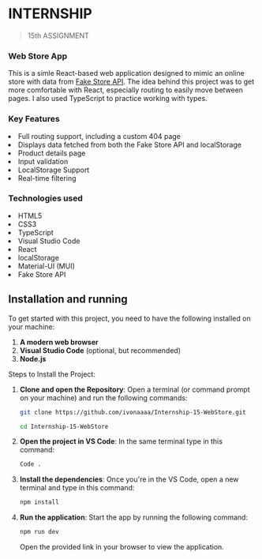 # INTERNSHIP
> 15th ASSIGNMENT

### Web Store App

This is a simle React-based web application designed to mimic an online store with data from [Fake Store API](https://fakestoreapi.com/docs). The idea behind this project was to get more comfortable with React, especially routing to easily move between pages. I also used TypeScript to practice working with types.

### Key Features
<li>Full routing support, including a custom 404 page</li>
<li>Displays data fetched from both the Fake Store API and localStorage</li>
<li>Product details page</li>
<li>Input validation</li>
<li>LocalStorage Support</li>
<li>Real-time filtering</li>

### Technologies used
<li>HTML5</li>
<li>CSS3</li>
<li>TypeScript</li>
<li>Visual Studio Code</li>
<li>React</li>
<li>localStorage</li>
<li>Material-UI (MUI)</li>
<li>Fake Store API</li>


## Installation and running
To get started with this project, you need to have the following installed on your machine:
1. **A modern web browser**
2. **Visual Studio Code** (optional, but recommended)
3. **Node.js**

Steps to Install the Project:
1. **Clone and open the Repository**:
   Open a terminal (or command prompt on your machine) and run the following commands:
   
   ```bash
   git clone https://github.com/ivonaaaa/Internship-15-WebStore.git
   ```
   ```bash
   cd Internship-15-WebStore
   ```
2. **Open the project in VS Code**:
   In the same terminal type in this command:
    
   ```bash
   Code .
   ```

3. **Install the dependencies**:
   Once you're in the VS Code, open a new terminal and type in this command:
    
   ```bash
   npm install
   ```
4. **Run the application**:
   Start the app by running the following command:
    
   ```bash
   npm run dev
   ```
   Open the provided link in your browser to view the application.

